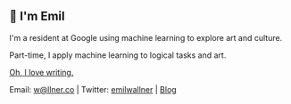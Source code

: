 ## 👋 I'm Emil

I'm a resident at Google using machine learning to explore art and culture. 

Part-time, I apply machine learning to logical tasks and art.

[Oh, I love writing.](https://www.emilwallner.com/)

Email: w@llner.co | Twitter: [emilwallner](https://twitter.com/EmilWallner) | [Blog](https://www.emilwallner.com/)
